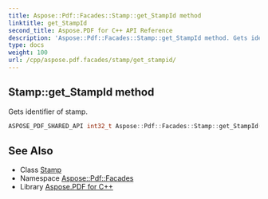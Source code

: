 ```yaml
---
title: Aspose::Pdf::Facades::Stamp::get_StampId method
linktitle: get_StampId
second_title: Aspose.PDF for C++ API Reference
description: 'Aspose::Pdf::Facades::Stamp::get_StampId method. Gets identifier of stamp in C++.'
type: docs
weight: 100
url: /cpp/aspose.pdf.facades/stamp/get_stampid/
---
```

## Stamp::get_StampId method


Gets identifier of stamp.

```cpp
ASPOSE_PDF_SHARED_API int32_t Aspose::Pdf::Facades::Stamp::get_StampId() const
```

## See Also

* Class [Stamp](../)
* Namespace [Aspose::Pdf::Facades](../../)
* Library [Aspose.PDF for C++](../../../)
